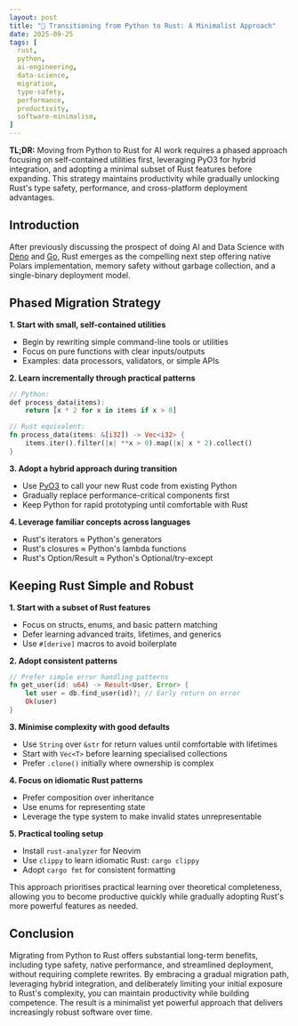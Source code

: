 ```yaml
---
layout: post
title: "🦀 Transitioning from Python to Rust: A Minimalist Approach"
date: 2025-09-25
tags: [
  rust,
  python,
  ai-engineering,
  data-science,
  migration,
  type-safety,
  performance,
  productivity,
  software-minimalism,
]
---
```


**TL;DR:** Moving from Python to Rust for AI work requires a phased approach
focusing on self-contained utilities first, leveraging PyO3 for hybrid
integration, and adopting a minimal subset of Rust features before expanding.
This strategy maintains productivity while gradually unlocking Rust's type
safety, performance, and cross-platform deployment advantages.

<!--more-->

## Introduction

After previously discussing the prospect of doing AI and Data Science with
[Deno](https://ai-mindset.github.io/posts/deno.html) and
[Go](https://ai-mindset.github.io/posts/go-pragmatic-modern-development.html),
Rust emerges as the compelling next step offering native Polars implementation,
memory safety without garbage collection, and a single-binary deployment model.

## Phased Migration Strategy

**1. Start with small, self-contained utilities**

- Begin by rewriting simple command-line tools or utilities
- Focus on pure functions with clear inputs/outputs
- Examples: data processors, validators, or simple APIs

**2. Learn incrementally through practical patterns**

```rust
// Python:
def process_data(items):
    return [x * 2 for x in items if x > 0]

// Rust equivalent:
fn process_data(items: &[i32]) -> Vec<i32> {
    items.iter().filter(|x| **x > 0).map(|x| x * 2).collect()
}
```

**3. Adopt a hybrid approach during transition**

- Use [PyO3](https://pyo3.rs/) to call your new Rust code from existing Python
- Gradually replace performance-critical components first
- Keep Python for rapid prototyping until comfortable with Rust

**4. Leverage familiar concepts across languages**

- Rust's iterators ≈ Python's generators
- Rust's closures ≈ Python's lambda functions
- Rust's Option/Result ≈ Python's Optional/try-except

## Keeping Rust Simple and Robust

**1. Start with a subset of Rust features**

- Focus on structs, enums, and basic pattern matching
- Defer learning advanced traits, lifetimes, and generics
- Use `#[derive]` macros to avoid boilerplate

**2. Adopt consistent patterns**

```rust
// Prefer simple error handling patterns
fn get_user(id: u64) -> Result<User, Error> {
    let user = db.find_user(id)?; // Early return on error
    Ok(user)
}
```

**3. Minimise complexity with good defaults**

- Use `String` over `&str` for return values until comfortable with lifetimes
- Start with `Vec<T>` before learning specialised collections
- Prefer `.clone()` initially where ownership is complex

**4. Focus on idiomatic Rust patterns**

- Prefer composition over inheritance
- Use enums for representing state
- Leverage the type system to make invalid states unrepresentable

**5. Practical tooling setup**

- Install `rust-analyzer` for Neovim
- Use `clippy` to learn idiomatic Rust: `cargo clippy`
- Adopt `cargo fmt` for consistent formatting

This approach prioritises practical learning over theoretical completeness,
allowing you to become productive quickly while gradually adopting Rust's more
powerful features as needed.

## Conclusion

Migrating from Python to Rust offers substantial long-term benefits, including
type safety, native performance, and streamlined deployment, without requiring
complete rewrites. By embracing a gradual migration path, leveraging hybrid
integration, and deliberately limiting your initial exposure to Rust's
complexity, you can maintain productivity while building competence. The result
is a minimalist yet powerful approach that delivers increasingly robust software
over time.
